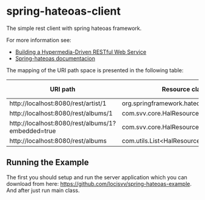 # spring-hateoas-client
The simple rest client with spring hateoas framework.

For more information see:
- [Building a Hypermedia-Driven RESTful Web Service](https://spring.io/guides/gs/rest-hateoas/)
- [Spring-hateoas documentacion](http://docs.spring.io/spring-hateoas/docs/current/reference/html/)


The mapping of the URI path space is presented in the following table:

URI path                                            | Resource class                                 | HTTP methods
-------------------------------------               | ----------------                               | --------------
http://localhost:8080/rest/artist/1                 | org.springframework.hateoas.Resource<Artist>;  | GET
http://localhost:8080/rest/albums/1                 | com.svv.core.HalResource\<Album,Artist\>       | GET
http://localhost:8080/rest/albums/1?embedded=true   | com.svv.core.HalResource\<Album,Artist\>       | GET
http://localhost:8080/rest/albums                   | com.utils.List\<HalResource\<Album,Artist\>\>  | GET
Running the Example
-------------------
The first you should setup and run the server application which you can download from here: <https://github.com/locisvv/spring-hateoas-example>.
And after just run main class.
